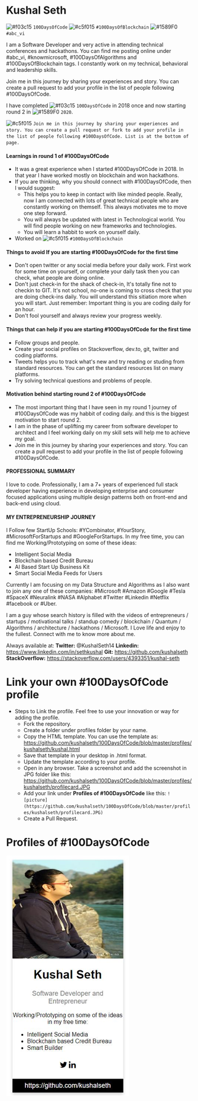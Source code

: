 # Kushal Seth

![#f03c15](https://via.placeholder.com/15/f03c15/000000?text=+) `100DaysOfCode` ![#c5f015](https://via.placeholder.com/15/c5f015/000000?text=+) `#100DaysOfBlockchain` ![#1589F0](https://via.placeholder.com/15/1589F0/000000?text=+) `#abc_vi`

I am a Software Developer and very active in attending technical conferences and hackathons. You can find me posting online under #abc_vi, #knowmicrosoft, #100DaysOfAlgorithms and #100DaysOfBlockchain tags. I constantly work on my technical, behavioral and leadership skills.

Join me in this journey by sharing your experiences and story. You can create a pull request to add your profile in the list of people following #100DaysOfCode.

I have completed ![#f03c15](https://via.placeholder.com/15/f03c15/000000?text=+) `100DaysOfCode` in 2018 once and now starting round 2 in ![#1589F0](https://via.placeholder.com/15/1589F0/000000?text=+) `2020`.

![#c5f015](https://via.placeholder.com/15/c5f015/000000?text=+) `Join me in this journey by sharing your experiences and story. You can create a pull request or fork to add your profile in the list of people following #100DaysOfCode. List is at the bottom of page.`

#### Learnings in round 1 of #100DaysOfCode

- It was a great experience when I started #100DaysOfCode in 2018. In that year I have worked mostly on blockchain and won hackathons.
- If you are thinking, why you should connect with #100DaysOfCode, then I would suggest:
  - This helps you to keep in contact with like minded people. Really, now I am connected with lots of great technical people who are constantly working on themself. This always motivates me to move one step forward.
  - You will always be updated with latest in Technological world. You will find people working on new frameworks and technologies.
  - You will learn a habbit to work on yourself daily.
- Worked on ![#c5f015](https://via.placeholder.com/15/c5f015/000000?text=+) `#100DaysOfBlockchain`

#### Things to avoid If you are starting #100DaysOfCode for the first time

- Don't open twitter or any social media before your daily work. First work for some time on yourself, or complete your daily task then you can check, what people are doing online.
- Don't just check-in for the shack of check-in, It's totally fine not to checkin to GIT. It's not school, no-one is coming to cross check that you are doing check-ins daily. You will understand this sitiation more when you will start. Just remember: Important thing is you are coding daily for an hour.
- Don't fool yourself and always review your progress weekly.

#### Things that can help if you are starting #100DaysOfCode for the first time

- Follow groups and people.
- Create your social profiles on Stackoverflow, dev.to, git, twitter and coding platforms.
- Tweets helps you to track what's new and try reading or studing from standard resources. You can get the standard resources list on many platforms.
- Try solving technical questions and problems of people.

#### Motivation behind starting round 2 of #100DaysOfCode

- The most important thing that I have seen in my round 1 journey of #100DaysOfCode was my habbit of coding daily. and this is the biggest motivation to start round 2.
- I am in the phase of uplifting my career from software developer to architect and I feel working daily on my skill sets will help me to achieve my goal.
- Join me in this journey by sharing your experiences and story. You can create a pull request to add your profile in the list of people following #100DaysOfCode.

#### PROFESSIONAL SUMMARY

I love to code. Professionally, I am a 7+ years of experienced full stack developer having experience in developing enterprise and consumer focused applications using multiple design patterns both on front-end and back-end using cloud.

#### MY ENTREPRENEURSHIP JOURNEY

I Follow few StartUp Schools: #YCombinator, #YourStory, #MicrosoftForStartups and #GoogleForStartups. In my free time, you can find me Working/Prototyping on some of these ideas:

- Intelligent Social Media
- Blockchain based Credit Bureau
- AI Based Start Up Business Kit
- Smart Social Media Feeds for Users

Currently I am focusing on my Data Structure and Algorithms as I also want to join any one of these companies: #Microsoft #Amazon #Google #Tesla #SpaceX #Neuralink #NASA #Alphabet #Twitter #Linkedin #Netflix #facebook or #Uber.

I am a guy whose search history is filled with the videos of entrepreneurs / startups / motivational talks / standup comedy / blockchain / Quantum / Algorithms / architecture / hackathons / Microsoft. I Love life and enjoy to the fullest.
Connect with me to know more about me.

Always available at:
**Twitter:** @KushalSeth14
**Linkedin:** https://www.linkedin.com/in/sethkushal
**Git:** https://github.com/kushalseth
**StackOverflow:** https://stackoverflow.com/users/4393351/kushal-seth

# Link your own #100DaysOfCode profile

- Steps to Link the profile. Feel free to use your innovation or way for adding the profile.
  - Fork the repository.
  - Create a folder under profiles folder by your name.
  - Copy the HTML template. You can use the template as: <https://github.com/kushalseth/100DaysOfCode/blob/master/profiles/kushalseth/kushal.html>
  - Save that template in your desktop in .html format.
  - Update the template according to your profile.
  - Open in any browser. Take a screenshot and add the screenshot in JPG folder like this: <https://github.com/kushalseth/100DaysOfCode/blob/master/profiles/kushalseth/profilecard.JPG>
  - Add your link under **Profiles of #100DaysOfCode** like this: `![picture](https://github.com/kushalseth/100DaysOfCode/blob/master/profiles/kushalseth/profilecard.JPG)`
  - Create a Pull Request.

# Profiles of #100DaysOfCode

![picture](https://github.com/kushalseth/100DaysOfCode/blob/master/profiles/kushalseth/profilecard.JPG)

